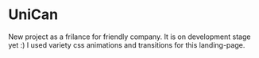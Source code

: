 # UniCan

New project as a frilance for friendly company.
It is on development stage yet :)
I used variety css animations and transitions for this landing-page.
